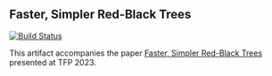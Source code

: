 ## Faster, Simpler Red-Black Trees

[![Build Status](https://github.com/camoy/red-black-tree/workflows/build/badge.svg)](https://github.com/camoy/red-black-tree/actions?query=workflow%3Abuild)

This artifact accompanies the paper [Faster, Simpler Red-Black Trees](https://ccs.neu.edu/~camoy/pub/red-black-trees.pdf) presented at TFP 2023.
